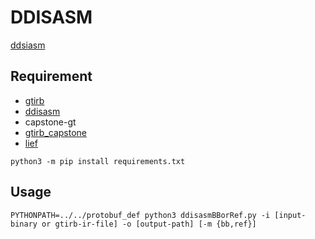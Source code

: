 # DDISASM

[ddsiasm](https://github.com/GrammaTech/ddisasm)

## Requirement

- [gtirb](https://github.com/Grammatech/gtirb)
- [ddisasm](https://github.com/GrammaTech/ddisasm)
- capstone-gt
- [gtirb_capstone](https://github.com/GrammaTech/gtirb-capstone)
- [lief](https://github.com/lief-project/LIEF)


```
python3 -m pip install requirements.txt
```

## Usage

```
PYTHONPATH=../../protobuf_def python3 ddisasmBBorRef.py -i [input-binary or gtirb-ir-file] -o [output-path] [-m {bb,ref}]
```
